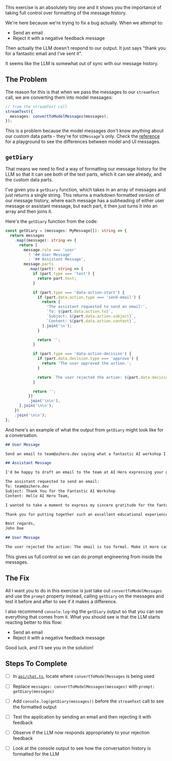 This exercise is an absolutely tiny one and it shows you the importance of taking full control over formatting of the message history.

We're here because we're trying to fix a bug actually. When we attempt to:

- Send an email
- Reject it with a negative feedback message

Then actually the LLM doesn't respond to our output. It just says "thank you for a fantastic email and I've sent it".

It seems like the LLM is somewhat out of sync with our message history.

## The Problem

The reason for this is that when we pass the messages to our `streamText` call, we are converting them into model messages:

```ts
// from the streamText call
streamText({
  messages: convertToModelMessages(messages),
});
```

This is a problem because the model messages don't know anything about our custom data parts - they're for `UIMessage`'s only. Check the [reference](/exercises/99-reference/99.6-ui-messages-vs-model-messages/explainer/readme.md) for a playground to see the differences between model and UI messages.

## `getDiary`

That means we need to find a way of formatting our message history for the LLM so that it can see both of the text parts, which it can see already, and the custom data parts.

I've given you a `getDiary` function, which takes in an array of messages and just returns a single string. This returns a markdown formatted version of our message history, where each message has a subheading of either user message or assistant message, but each part, it then just turns it into an array and then joins it.

Here's the `getDiary` function from the code:

```ts
const getDiary = (messages: MyMessage[]): string => {
  return messages
    .map((message): string => {
      return [
        message.role === 'user'
          ? '## User Message'
          : '## Assistant Message',
        message.parts
          .map((part): string => {
            if (part.type === 'text') {
              return part.text;
            }

            if (part.type === 'data-action-start') {
              if (part.data.action.type === 'send-email') {
                return [
                  'The assistant requested to send an email:',
                  `To: ${part.data.action.to}`,
                  `Subject: ${part.data.action.subject}`,
                  `Content: ${part.data.action.content}`,
                ].join('\n');
              }

              return '';
            }

            if (part.type === 'data-action-decision') {
              if (part.data.decision.type === 'approve') {
                return 'The user approved the action.';
              }

              return `The user rejected the action: ${part.data.decision.reason}`;
            }

            return '';
          })
          .join('\n\n'),
      ].join('\n\n');
    })
    .join('\n\n');
};
```

And here's an example of what the output from `getDiary` might look like for a conversation.

```md
## User Message

Send an email to team@aihero.dev saying what a fantastic AI workshop I'm currently attending. Thank them for the workshop.

## Assistant Message

I'd be happy to draft an email to the team at AI Hero expressing your gratitude for the workshop! Here's what I'd like to send:

The assistant requested to send an email:
To: team@aihero.dev
Subject: Thank You for the Fantastic AI Workshop
Content: Hello AI Hero Team,

I wanted to take a moment to express my sincere gratitude for the fantastic AI workshop I'm currently attending. The content has been incredibly insightful, and I'm learning so much valuable information.

Thank you for putting together such an excellent educational experience. I truly appreciate the effort that went into creating this workshop.

Best regards,
John Doe

## User Message

The user rejected the action: The email is too formal. Make it more casual and friendly.
```

This gives us full control so we can do prompt engineering from inside the messages.

## The Fix

All I want you to do in this exercise is just take out `convertToModelMessages` and use the `prompt` property instead, calling `getDiary` on the messages and test it before and after to see if it makes a difference.

I also recommend `console.log`-ing the `getDiary` output so that you can see everything that comes from it. What you should see is that the LLM starts reacting better to this flow:

- Send an email
- Reject it with a negative feedback message

Good luck, and I'll see you in the solution!

## Steps To Complete

- [ ] In [`api/chat.ts`](./api/chat.ts), locate where `convertToModelMessages` is being used

- [ ] Replace `messages: convertToModelMessages(messages)` with `prompt: getDiary(messages)`

- [ ] Add `console.log(getDiary(messages))` before the `streamText` call to see the formatted output

- [ ] Test the application by sending an email and then rejecting it with feedback

- [ ] Observe if the LLM now responds appropriately to your rejection feedback

- [ ] Look at the console output to see how the conversation history is formatted for the LLM
